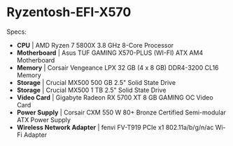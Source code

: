# Ryzentosh-EFI-X570

Specs:

- **CPU** | AMD Ryzen 7 5800X 3.8 GHz 8-Core Processor
- **Motherboard** | Asus TUF GAMING X570-PLUS (WI-FI) ATX AM4 Motherboard
- **Memory** | Corsair Vengeance LPX 32 GB (4 x 8 GB) DDR4-3200 CL16 Memory
- **Storage** | Crucial MX500 500 GB 2.5" Solid State Drive
- **Storage** | Crucial MX500 1 TB 2.5" Solid State Drive
- **Video Card** | Gigabyte Radeon RX 5700 XT 8 GB GAMING OC Video Card
- **Power Supply** | Corsair CXM 550 W 80+ Bronze Certified Semi-modular ATX Power Supply
- **Wireless Network Adapter** | fenvi FV-T919 PCIe x1 802.11a/b/g/n/ac Wi-Fi Adapter
